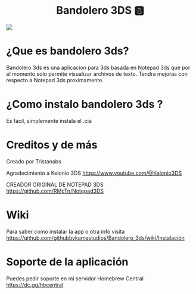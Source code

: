 <div align="center">
<h1 align="center">Bandolero 3DS 🅱️ <a> </h1>
</div>
<img src="https://i.imgur.com/qiutUm0.png">
  
# ¿Que es bandolero 3ds?
Bandolero 3ds es una aplicacion para 3ds basada en Notepad 3ds que por el momento solo permite visualizar archivos de texto.
Tendra mejoras con respecto a Notepad 3ds proximamente.
# ¿Como instalo bandolero 3ds ?
Es fácil, simplemente instala el .cia

# Creditos y de más 

Creado por  Tristanabs

Agradecimiento a Kelonio 3DS https://www.youtube.com/@Kelonio3DS

CREADOR ORIGINAL DE NOTEPAD 3DS https://github.com/RMcTn/Notepad3DS
# Wiki
Para saber como instalar la app o otra info visita
https://github.com/githubbykamestudios/Bandolero_3ds/wiki/Instalación 


# Soporte de la aplicación
Puedes pedir soporte en mi servidor Homebrew Central
https://dc.gg/hbcentral
